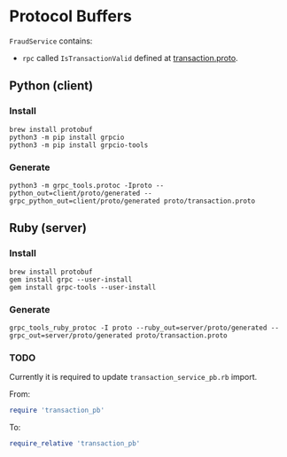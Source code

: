 # Protocol Buffers

`FraudService` contains:

- `rpc` called `IsTransactionValid` defined at [transaction.proto](./transaction.proto).

## Python (client)

### Install

```
brew install protobuf
python3 -m pip install grpcio
python3 -m pip install grpcio-tools
```

### Generate

```
python3 -m grpc_tools.protoc -Iproto --python_out=client/proto/generated --grpc_python_out=client/proto/generated proto/transaction.proto
```

## Ruby (server)

### Install

```
brew install protobuf
gem install grpc --user-install
gem install grpc-tools --user-install
```

### Generate

```
grpc_tools_ruby_protoc -I proto --ruby_out=server/proto/generated --grpc_out=server/proto/generated proto/transaction.proto
```

### TODO

Currently it is required to update `transaction_service_pb.rb` import.

From:

```rb
require 'transaction_pb'
```

To:

```rb
require_relative 'transaction_pb'
```
